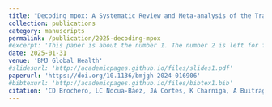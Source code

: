 ```yaml
---
title: "Decoding mpox: A Systematic Review and Meta-analysis of the Transmission and Severity Parameters of the 2022-23 Global Outbreak"
collection: publications
category: manuscripts
permalink: /publication/2025-decoding-mpox
#excerpt: 'This paper is about the number 1. The number 2 is left for future work.'
date: 2025-01-31
venue: 'BMJ Global Health'
#slidesurl: 'http://academicpages.github.io/files/slides1.pdf'
paperurl: 'https://doi.org/10.1136/bmjgh-2024-016906'
#bibtexurl: 'http://academicpages.github.io/files/bibtex1.bib'
citation: 'CD Brochero, LC Nocua-Báez, JA Cortes, K Charniga, A Buitrago-Lopez, ZM Cucunubá. (2025). &quot;Decoding mpox: A Systematic Review and Meta-analysis of the Transmission and Severity Parameters of the 2022-23 Global Outbreak.&quot; <i>BMJ Global Health</i>. 10(1): e016906.'
---
```

